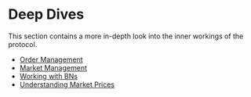 # Deep Dives

This section contains a more in-depth look into the inner workings of the protocol.

* [Order Management](readme/order-management.md)
* [Market Management](readme/market-management.md)
* [Working with BNs](readme/working-with-bns.md)
* [Understanding Market Prices](readme/understanding-market-prices.md)
